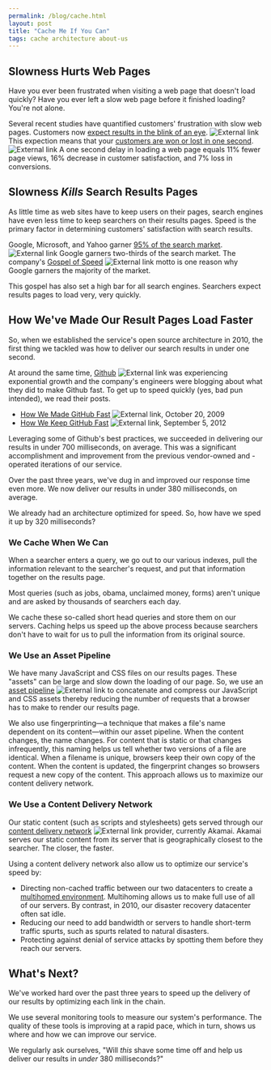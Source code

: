 ```yaml
---
permalink: /blog/cache.html
layout: post
title: "Cache Me If You Can"
tags: cache architecture about-us
---
```


## Slowness Hurts Web Pages

Have you ever been frustrated when visiting a web page that doesn't load quickly? Have you ever left a slow web page before it finished loading? You're not alone.

Several recent studies have quantified customers' frustration with slow web pages. Customers now  [expect results in the blink of an eye](http://www.nytimes.com/2012/03/01/technology/impatient-web-users-flee-slow-loading-sites.html). ![External link](https://9fddeb862c037f6d2190-f1564c64756a8cfee25b6b19953b1d23.ssl.cf2.rackcdn.com/external_link.gif) This expection means that your [customers are won or lost in one second](http://www.aberdeen.com/Aberdeen-Library/5136/RA-performance-web-application.aspx). ![External link](https://9fddeb862c037f6d2190-f1564c64756a8cfee25b6b19953b1d23.ssl.cf2.rackcdn.com/external_link.gif) A one second delay in loading a web page equals 11% fewer page views, 16% decrease in customer satisfaction, and 7% loss in conversions. 

## Slowness *Kills* Search Results Pages

As little time as web sites have to keep users on their pages, search engines have even less time to keep searchers on their results pages. Speed is the primary factor in determining customers' satisfaction with search results. 

Google, Microsoft, and Yahoo garner [95% of the search market](http://www.comscore.com/Insights/Press_Releases/2013/11/comScore_Releases_October_2013_US_Search_Engine_Rankings). ![External link](https://9fddeb862c037f6d2190-f1564c64756a8cfee25b6b19953b1d23.ssl.cf2.rackcdn.com/external_link.gif) Google garners two-thirds of the search market. The company's [Gospel of Speed](https://www.google.com/search?q=Google+Gospel+of+Speed) ![External link](https://9fddeb862c037f6d2190-f1564c64756a8cfee25b6b19953b1d23.ssl.cf2.rackcdn.com/external_link.gif) motto is one reason why Google garners the majority of the market. 

This gospel has also set a high bar for all search engines. Searchers expect results pages to load very, very quickly. 

## How We've Made Our Result Pages Load Faster

So, when we established the service's open source architecture in 2010, the first thing we tackled was how to deliver our search results in under one second. 

At around the same time, [Github](http://www.github.com) ![External link](https://9fddeb862c037f6d2190-f1564c64756a8cfee25b6b19953b1d23.ssl.cf2.rackcdn.com/external_link.gif) was experiencing exponential growth and the company's engineers were blogging about what they did to make Github fast. To get up to speed quickly (yes, bad pun intended), we read their posts. 

* [How We Made GitHub Fast](https://github.com/blog/530-how-we-made-github-fast) ![External link](https://9fddeb862c037f6d2190-f1564c64756a8cfee25b6b19953b1d23.ssl.cf2.rackcdn.com/external_link.gif), October 20, 2009
* [How We Keep GitHub Fast](https://github.com/blog/1252-how-we-keep-github-fast) ![External link](https://9fddeb862c037f6d2190-f1564c64756a8cfee25b6b19953b1d23.ssl.cf2.rackcdn.com/external_link.gif), September 5, 2012

Leveraging some of Github's best practices, we succeeded in delivering our results in under 700 milliseconds, on average. This was a significant accomplishment and improvement from the previous vendor-owned and -operated iterations of our service. 

Over the past three years, we've dug in and improved our response time even more. We now deliver our results in under 380 milliseconds, on average.
 

We already had an architecture optimized for speed. So, how have we sped it up by 320 milliseconds?

### We Cache When We Can

When a searcher enters a query, we go out to our various indexes, pull the information relevant to the searcher's request, and put that information together on the results page. 

Most queries (such as jobs, obama, unclaimed money, forms) aren't unique and are asked by thousands of searchers each day. 

We cache these so-called short head queries and store them on our servers. Caching helps us speed up the above process because searchers don't have to wait for us to pull the information from its original source. 

### We Use an Asset Pipeline

We have many JavaScript and CSS files on our results pages. These "assets" can be large and slow down the loading of our page. So, we use an [asset pipeline](http://guides.rubyonrails.org/asset_pipeline.html) ![External link](https://9fddeb862c037f6d2190-f1564c64756a8cfee25b6b19953b1d23.ssl.cf2.rackcdn.com/external_link.gif) to concatenate and compress our JavaScript and CSS assets thereby reducing the number of requests that a browser has to make to render our results page. 

We also use fingerprinting&mdash;a technique that makes a file's name dependent on its content&mdash;within our asset pipeline. When the content changes, the name changes. For content that is static or that changes infrequently, this naming helps us tell whether two versions of a file are identical. When a filename is unique, browsers keep their own copy of the content. When the content is updated, the fingerprint changes so browsers request a new copy of the content. This approach allows us to maximize our content delivery network.

### We Use a Content Delivery Network

Our static content (such as scripts and stylesheets) gets served through our [content delivery network](http://www.webopedia.com/TERM/C/CDN.html) ![External link](https://9fddeb862c037f6d2190-f1564c64756a8cfee25b6b19953b1d23.ssl.cf2.rackcdn.com/external_link.gif) provider, currently Akamai. Akamai serves our static content from its server that is geographically closest to the searcher. The closer, the faster.

Using a content delivery network also allow us to optimize our service's speed by:

* Directing non-cached traffic between our two datacenters to create a [multihomed environment](/releases/2012-10-19.html). Multihoming allows us to make full use of all of our servers. By contrast, in 2010, our disaster recovery datacenter often sat idle. 
* Reducing our need to add bandwidth or servers to handle short-term traffic spurts, such as spurts related to natural disasters.
* Protecting against denial of service attacks by spotting them before they reach our servers.

## What's Next?

We've worked hard over the past three years to speed up the delivery of our results by optimizing each link in the chain. 

We use several monitoring tools to measure our system's performance. The quality of these tools is improving at a rapid pace, which in turn, shows us where and how we can improve our service.

We regularly ask ourselves, "Will *this* shave some time off and help us deliver our results in *under* 380 milliseconds?"